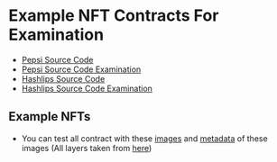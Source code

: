 # Example NFT Contracts For Examination

* [Pepsi Source Code](pepsi/PepsiNFTExamination.sol)
* [Pepsi Source Code Examination](pepsi/PepsiNFTExamination.md)
* [Hashlips Source Code](hashlips/SimpleNFTLowerGas.sol)
* [Hashlips Source Code Examination](hashlips/hashlips.md)



## Example NFTs
* You can test all contract with these [images](ExampleNFTImagesAndMetadata/images/) and [metadata](ExampleNFTImagesAndMetadata/metadata) of these images (All layers taken from [here](https://github.com/quasilyte/gopherkon))